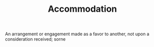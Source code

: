 ---
title: Accommodation
letter: A
permalink: "/definitions/accommodation.html"
body: An arrangement or engagement made as a favor to another, not upon a consideration
  received; sorne
published_at: '2018-07-07'
layout: post
---